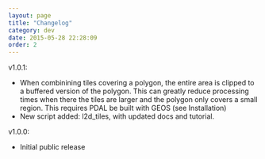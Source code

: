 ```yaml
---
layout: page
title: "Changelog"
category: dev
date: 2015-05-28 22:28:09
order: 2
---
```


v1.0.1:
- When combinining tiles covering a polygon, the entire area is clipped to a buffered version of the polygon. This can greatly reduce processing times when there the tiles are larger and the polygon only covers a small region. This requires PDAL be built with GEOS (see Installation)
- New script added: l2d_tiles, with updated docs and tutorial.

v1.0.0:
- Initial public release
